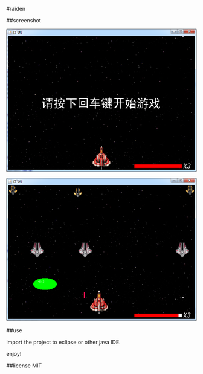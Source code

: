 #raiden

##screenshot

![start](screenshot/start.png)

![run](screenshot/run.png)

##use

import the project to eclipse or other java IDE.

enjoy!



##license
MIT







